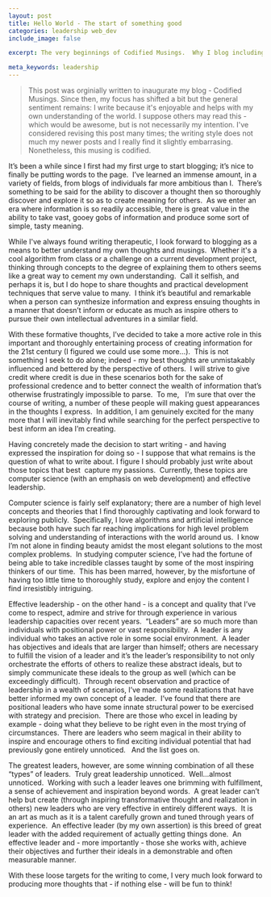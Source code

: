 ```yaml
---
layout: post
title: Hello World - The start of something good
categories: leadership web_dev
include_image: false

excerpt: The very beginnings of Codified Musings.  Why I blog including what I hope to express, learn and teach.

meta_keywords: leadership
---
```


> This post was orginially written to inaugurate my blog - Codified Musings.  Since then, my focus has shifted a bit but the general sentiment remains: I write because it's enjoyable and helps with my own understanding of the world.  I suppose others may read this - which would be awesome, but is not necessarily my intention.
> I've considered revising this post many times; the writing style does not much my newer posts and I really find it slightly embarrasing.  Nonetheless, this musing is codified.

It’s been a while since I first had my first urge to start blogging; it’s nice to finally be putting words to the page.  I’ve learned an immense amount, in a variety of fields, from blogs of individuals far more ambitious than I.  There’s something to be said for the ability to discover a thought then so thoroughly discover and explore it so as to create meaning for others.  As we enter an era where information is so readily accessible, there is great value in the ability to take vast, gooey gobs of information and produce some sort of simple, tasty meaning.

While I've always found writing therapeutic, I look forward to blogging as a means to better understand my own thoughts and musings.  Whether it's a cool algorithm from class or a challenge on a current development project, thinking through concepts to the degree of explaining them to others seems like a great way to cement my own understanding.  Call it selfish, and perhaps it is, but I do hope to share thoughts and practical development techniques that serve value to many.  I think it’s beautiful and remarkable when a person can synthesize information and express ensuing thoughts in a manner that doesn’t inform or educate as much as inspire others to pursue their own intellectual adventures in a similar field.

With these formative thoughts, I’ve decided to take a more active role in this important and thoroughly entertaining process of creating information for the 21st century (I figured we could use some more…).  This is not something I seek to do alone; indeed - my best thoughts are unmistakably influenced and bettered by the perspective of others.  I will strive to give credit where credit is due in these scenarios both for the sake of professional credence and to better connect the wealth of information that’s otherwise frustratingly impossible to parse.  To me,   I’m sure that over the course of writing, a number of these people will making guest appearances in the thoughts I express.  In addition, I am genuinely excited for the many more that I will inevitably find while searching for the perfect perspective to best inform an idea I’m creating.

Having concretely made the decision to start writing - and having expressed the inspiration for doing so - I suppose that what remains is the question of what to write about. I figure I should probably just write about those topics that best  capture my passions.  Currently, these topics are computer science (with an emphasis on web development) and effective leadership.

Computer science is fairly self explanatory; there are a number of high level concepts and theories that I find thoroughly captivating and look forward to exploring publicly.  Specifically, I love algorithms and artificial intelligence because both have such far reaching implications for high level problem solving and understanding of interactions with the world around us.  I know I’m not alone in finding beauty amidst the most elegant solutions to the most complex problems.  In studying computer science, I’ve had the fortune of being able to take incredible classes taught by some of the most inspiring thinkers of our time.  This has been marred, however, by the misfortune of having too little time to thoroughly study, explore and enjoy the content I find irresistibly intriguing.

Effective leadership - on the other hand - is a concept and quality that I’ve come to respect, admire and strive for through experience in various leadership capacities over recent years.  “Leaders” are so much more than individuals with positional power or vast responsibility.  A leader is any individual who takes an active role in some social environment.  A leader has objectives and ideals that are larger than himself; others are necessary to fulfill the vision of a leader and it’s the leader’s responsibility to not only orchestrate the efforts of others to realize these abstract ideals, but to simply communicate these ideals to the group as well (which can be exceedingly difficult).  Through recent observation and practice of leadership in a wealth of scenarios, I’ve made some realizations that have better informed my own concept of a leader.  I’ve found that there are positional leaders who have some innate structural power to be exercised with strategy and precision.  There are those who excel in leading by example - doing what they believe to be right even in the most trying of circumstances.  There are leaders who seem magical in their ability to inspire and encourage others to find exciting individual potential that had previously gone entirely unnoticed.   And the list goes on.  

The greatest leaders, however, are some winning combination of all these “types” of leaders.  Truly great leadership unnoticed.  Well…almost unnoticed.  Working with such a leader leaves one brimming with fulfillment, a sense of achievement and inspiration beyond words.  A great leader can’t help but create (through inspiring transformative thought and realization in others) new leaders who are very effective in entirely different ways.  It is an art as much as it is a talent carefully grown and tuned through years of experience.  An effective leader (by my own assertion) is this breed of great leader with the added requirement of actually getting things done.  An effective leader and - more importantly - those she works with, achieve their objectives and further their ideals in a demonstrable and often measurable manner.

With these loose targets for the writing to come, I very much look forward to producing more thoughts that - if nothing else - will be fun to think!